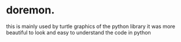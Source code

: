 # doremon.
this is mainly used by turtle graphics of the python library
it was more beautiful to look and easy to understand the code in python
